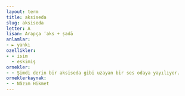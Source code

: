 ```yaml
---
layout: term
title: aksiseda
slug: aksiseda
letter: A
lisan: Arapça ʿaks + ṣadā
anlamlar:
- ► yankı
ozellikler:
- - isim
  - eskimiş
ornekler:
- - Şimdi derin bir aksiseda gibi uzayan bir ses odaya yayılıyor.
orneklerkaynak:
- - Nâzım Hikmet
---
```

